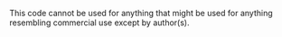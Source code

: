 This code cannot be used for anything that might be used for anything resembling commercial use except by author(s).
